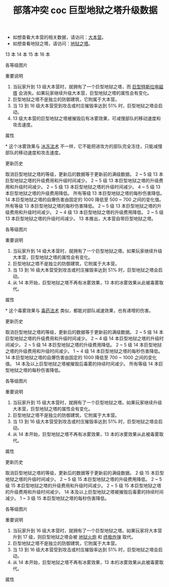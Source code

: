 ﻿---
title: "部落冲突 coc 巨型地狱之塔升级数据"
navTitle: "巨型地狱之塔"
shownTitle: "巨型地狱之塔"
description: "巨型地狱之塔会让敌军觉得自己就是一团向篝火发动攻击的棉花糖。经过技术升级后，它现在变得更加强大，被摧毁时会释放毒雾，对附近敌军造成伤害并使其减速。"
module: upgrade-home
imgFolder: home_buildings/030d
wiki: https://clashofclans.fandom.com/wiki/Town_Hall/Giga_Inferno
canonical: /upgrade/030d-Giga-Inferno
---

- 如想查看大本营的相关数据，请访问：[大本营](/upgrade/0400-Town-Hall)。
- 如想查看地狱之塔，请访问：[地狱之塔](/upgrade/030a-Inferno-Tower)。

<SwitchTabs contentClass="cp-unit-items" :stickyTabs="true" :pageTabs="true">
    <SwitchTab tabId="cp-unit-item-0" :activeTab="true">13 本</SwitchTab>
    <SwitchTab tabId="cp-unit-item-1">14 本</SwitchTab>
    <SwitchTab tabId="cp-unit-item-2">15 本</SwitchTab>
    <SwitchTab tabId="cp-unit-item-3">16 本</SwitchTab>
</SwitchTabs>

<!-- ↓↓↓ 13 本 ↓↓↓ -->
<SwitchTabGroup id="cp-unit-item-0" class="cp-unit-items">
<UnitInfo :folder="$frontmatter.imgFolder" imgSrc="Giga_Inferno13.png" imgAlt="13 本巨型地狱之塔"
    description="巨型地狱之塔会让敌军觉得自己就是一团向篝火发动攻击的棉花糖。被摧毁时，巨型地狱之塔会炸碎大本营同时引发一场冰冻，在一段时间内减速附近所有敌军。" />

<SmallTitle>各等级图片</SmallTitle>

<Panel>
    <UnitImgGroup :folder="$frontmatter.imgFolder" title="当前版本使用的模型">
        <UnitImg imgTitle="1 级" imgSrc="Giga_Inferno13.png" />
    </UnitImgGroup>
    <UnitImgGroup :folder="$frontmatter.imgFolder" title="老版本使用的模型">
        <UnitImg imgTitle="1 级" imgSrc="Giga_Inferno13_1.png" />
        <UnitImg imgTitle="2 级" imgSrc="Giga_Inferno13_2.png" />
        <UnitImg imgTitle="3 级" imgSrc="Giga_Inferno13_3.png" />
        <UnitImg imgTitle="4 级" imgSrc="Giga_Inferno13_4.png" />
        <UnitImg imgTitle="5 级" imgSrc="Giga_Inferno13_5.png" />
    </UnitImgGroup>
</Panel>

<SmallTitle>重要说明</SmallTitle>

1. 当玩家升到 13 级大本营时，就拥有了一个巨型地狱之塔，而 [巨型特斯拉电磁塔](/upgrade/030c-Giga-Tesla) 会消失。如果玩家继续升级大本营，巨型地狱之塔的属性会有变化。
2. 巨型地狱之塔不是独立的防御建筑，它附属于大本营。
3. 当 13 到 16 级大本营受到攻击或村庄摧毁率达到 51% 时，巨型地狱之塔会启动。
4. 13 级大本营的巨型地狱之塔被摧毁后有冰雾效果，可减慢部队的移动速度和攻击速度。

<SmallTitle>属性</SmallTitle>

<UnitProperties>
    <UnitProperty pKey="伤害类型" pValue="同时攻击多个目标" />
    <UnitProperty pKey="目标数量" pValue="4 (地面和空中目标)" />
    <UnitProperty pKey="射程" pValue="10 格" />
    <UnitProperty pKey="攻速" pValue="0.128 秒/次" />
    <UnitProperty pKey="武器的每秒伤害" pValue="220" />
    <UnitProperty pKey="被摧毁后的自爆伤害" pValue="700" />
    <UnitProperty pKey="自爆延时" pValue="1.6 秒" />
    <UnitProperty pKey="自爆半径" pValue="4 格 (地面和空中目标)" />
    <UnitProperty pKey="冰雾半径" pValue="5 格<sup>*</sup> (地面和空中目标)" />
    <UnitProperty pKey="冰雾持续时间" pValue="8 秒 (地面和空中目标)" />
    <UnitProperty pKey="移动速度降低" pValue="50%" />
    <UnitProperty pKey="攻击速度降低" pValue="50%" />
</UnitProperties>

\* 这个冰雾效果与 [冰冻法术](/upgrade/0104-Freeze-Spell) 不一样，它不能把进攻方的部队完全冻住，只能减慢部队的移动速度和攻击速度。

<SmallTitle>更新历史</SmallTitle>

<Timeline>
    <TimelineItem date="2025/10/06">
        <TimelineRow>取消巨型地狱之塔的等级，更新后的数据等于更新前的满级数据。</TimelineRow>
    </TimelineItem>
    <TimelineItem date="2025/03/24">
        <TimelineRow>2 ~ 5 级 13 本巨型地狱之塔的升级费用和升级时间减少。</TimelineRow>
    </TimelineItem>
    <TimelineItem date="2024/11/25">
        <TimelineRow>2 ~ 5 级 13 本巨型地狱之塔的升级费用和升级时间减少。</TimelineRow>
    </TimelineItem>
    <TimelineItem date="2024/06/18">
        <TimelineRow>2 ~ 5 级 13 本巨型地狱之塔的升级时间减少。</TimelineRow>
        <TimelineRow>4 ~ 5 级 13 本巨型地狱之塔的升级费用降低。</TimelineRow>
    </TimelineItem>
    <TimelineItem date="2024/06/03">
        <TimelineRow>所有等级 13 本巨型地狱之塔的每秒伤害降低。</TimelineRow>
        <TimelineRow>14 本巨型地狱之塔的自爆伤害由固定的 1000 降低至 500 ~ 700 之间的变化值。</TimelineRow>
    </TimelineItem>
    <TimelineItem date="2023/09/28">
        <TimelineRow>所有等级 13 本巨型地狱之塔的每秒伤害降低。</TimelineRow>
    </TimelineItem>
    <TimelineItem date="2022/10/10">
        <TimelineRow>2 ~ 5 级 13 本巨型地狱之塔的升级费用和升级时间减少。</TimelineRow>
    </TimelineItem>
    <TimelineItem date="2021/12/09">
        <TimelineRow>2 ~ 4 级 13 本巨型地狱之塔的升级费用降低。</TimelineRow>
        <TimelineRow>2 ~ 5 级 13 本巨型地狱之塔的升级时间减少。</TimelineRow>
    </TimelineItem>
    <TimelineItem date="2019/12/09">
        <TimelineRow>13 本推出，大本营自带巨型地狱之塔。</TimelineRow>
    </TimelineItem>
    <TimelineItem :historyBottom="true" />
</Timeline>
</SwitchTabGroup>

<!-- ↓↓↓ 14 本 ↓↓↓ -->
<SwitchTabGroup id="cp-unit-item-1" class="cp-unit-items">
<UnitInfo :folder="$frontmatter.imgFolder" imgSrc="Giga_Inferno14.png" imgAlt="14 本巨型地狱之塔"
    description="巨型地狱之塔会让敌军觉得自己就是一团向篝火发动攻击的棉花糖。经过技术升级后，它现在变得更加强大，被摧毁时会释放毒雾，对附近敌军造成伤害并使其减速。" />

<SmallTitle>各等级图片</SmallTitle>

<Panel>
    <UnitImgGroup :folder="$frontmatter.imgFolder" title="当前版本使用的模型">
        <UnitImg imgTitle="1 级" imgSrc="Giga_Inferno14.png" />
    </UnitImgGroup>
    <UnitImgGroup :folder="$frontmatter.imgFolder" title="老版本使用的模型">
        <UnitImg imgTitle="1 级" imgSrc="Giga_Inferno14_1.png" />
        <UnitImg imgTitle="2 级" imgSrc="Giga_Inferno14_2.png" />
        <UnitImg imgTitle="3 级" imgSrc="Giga_Inferno14_3.png" />
        <UnitImg imgTitle="4 级" imgSrc="Giga_Inferno14_4.png" />
        <UnitImg imgTitle="5 级" imgSrc="Giga_Inferno14_5.png" />
    </UnitImgGroup>
</Panel>

<SmallTitle>重要说明</SmallTitle>

1. 当玩家升到 14 级大本营时，就拥有了一个巨型地狱之塔。如果玩家继续升级大本营，巨型地狱之塔的属性会有变化。
2. 巨型地狱之塔不是独立的防御建筑，它附属于大本营。
3. 当 13 到 16 级大本营受到攻击或村庄摧毁率达到 51% 时，巨型地狱之塔会启动。
4. 从 14 本开始，巨型地狱之塔不再有冰雾效果，13 本的冰雾效果从此被毒雾取代。

<SmallTitle>属性</SmallTitle>

<UnitProperties>
    <UnitProperty pKey="伤害类型" pValue="同时攻击多个目标" />
    <UnitProperty pKey="目标数量" pValue="4 (地面和空中目标)" />
    <UnitProperty pKey="射程" pValue="10 格" />
    <UnitProperty pKey="攻速" pValue="0.128 秒/次" />
    <UnitProperty pKey="武器的每秒伤害" pValue="280" />
    <UnitProperty pKey="被摧毁后的自爆伤害" pValue="1 000" />
    <UnitProperty pKey="自爆延时" pValue="1.6 秒" />
    <UnitProperty pKey="自爆半径" pValue="4 格 (地面和空中目标)" />
    <UnitProperty pKey="毒雾半径" pValue="4 格<sup>*</sup> (地面和空中目标)" />
    <UnitProperty pKey="毒雾持续时间" pValue="12 秒" />
    <UnitProperty pKey="毒雾的最大伤害" pValue="180" />
    <UnitProperty pKey="移动速度降低" pValue="50%" />
    <UnitProperty pKey="攻击速度降低" pValue="50%" />
</UnitProperties>

\* 这个毒雾效果与 [毒药法术](/upgrade/0180-Poison-Spell) 类似，都能对部队减速效果，也有递增的伤害。

<SmallTitle>更新历史</SmallTitle>

<Timeline>
    <TimelineItem date="2025/10/06">
        <TimelineRow>取消巨型地狱之塔的等级，更新后的数据等于更新前的满级数据。</TimelineRow>
    </TimelineItem>
    <TimelineItem date="2025/03/24">
        <TimelineRow>2 ~ 5 级 14 本巨型地狱之塔的升级费用和升级时间减少。</TimelineRow>
    </TimelineItem>
    <TimelineItem date="2024/11/25">
        <TimelineRow>2 ~ 4 级 14 本巨型地狱之塔的升级时间减少。</TimelineRow>
        <TimelineRow>2 ~ 5 级 14 本巨型地狱之塔的升级费用降低。</TimelineRow>
    </TimelineItem>
    <TimelineItem date="2024/06/18">
        <TimelineRow>2 ~ 5 级 14 本巨型地狱之塔的升级费用和升级时间减少。</TimelineRow>
    </TimelineItem>
    <TimelineItem date="2024/06/03">
        <TimelineRow>1 ~ 4 级 14 本巨型地狱之塔的每秒伤害降低。</TimelineRow>
        <TimelineRow>14 本巨型地狱之塔的自爆伤害由固定的 1000 降低至 700 ~ 1000 之间的变化值。</TimelineRow>
    </TimelineItem>
    <TimelineItem date="2023/09/28">
        <TimelineRow>14 本及以上巨型地狱之塔被摧毁后毒雾的持续时间减少。</TimelineRow>
        <TimelineRow>所有等级 14 本巨型地狱之塔的每秒伤害降低。</TimelineRow>
    </TimelineItem>
    <TimelineItem :historyBottom="true" />
</Timeline>
</SwitchTabGroup>

<!-- ↓↓↓ 15 本 ↓↓↓ -->
<SwitchTabGroup id="cp-unit-item-2" class="cp-unit-items">
<UnitInfo :folder="$frontmatter.imgFolder" imgSrc="Giga_Inferno15.png" imgAlt="15 本巨型地狱之塔"
    description="巨型地狱之塔会让敌军觉得自己就是一团向篝火发动攻击的棉花糖。经过技术升级后，它现在变得更加强大，被摧毁时会释放毒雾，对附近敌军造成伤害并使其减速。" />

<SmallTitle>各等级图片</SmallTitle>

<Panel>
    <UnitImgGroup :folder="$frontmatter.imgFolder" title="当前版本使用的模型">
        <UnitImg imgTitle="1 级" imgSrc="Giga_Inferno15.png" />
    </UnitImgGroup>
    <UnitImgGroup :folder="$frontmatter.imgFolder" title="老版本使用的模型">
        <UnitImg imgTitle="1 级" imgSrc="Giga_Inferno15_1.png" />
        <UnitImg imgTitle="2 级" imgSrc="Giga_Inferno15_2.png" />
        <UnitImg imgTitle="3 级" imgSrc="Giga_Inferno15_3.png" />
        <UnitImg imgTitle="4 级" imgSrc="Giga_Inferno15_4.png" />
        <UnitImg imgTitle="5 级" imgSrc="Giga_Inferno15_5.png" />
    </UnitImgGroup>
</Panel>

<SmallTitle>重要说明</SmallTitle>

1. 当玩家升到 15 级大本营时，就拥有了一个巨型地狱之塔。如果玩家继续升级大本营，巨型地狱之塔的属性会有变化。
2. 巨型地狱之塔不是独立的防御建筑，它附属于大本营。
3. 当 13 到 16 级大本营受到攻击或村庄摧毁率达到 51% 时，巨型地狱之塔会启动。
4. 从 14 本开始，巨型地狱之塔不再有冰雾效果，13 本的冰雾效果从此被毒雾取代。

<SmallTitle>属性</SmallTitle>

<UnitProperties>
    <UnitProperty pKey="伤害类型" pValue="同时攻击多个目标" />
    <UnitProperty pKey="目标数量" pValue="4 (地面和空中目标)" />
    <UnitProperty pKey="射程" pValue="10 格" />
    <UnitProperty pKey="攻速" pValue="0.128 秒/次" />
    <UnitProperty pKey="武器的每秒伤害" pValue="300" />
    <UnitProperty pKey="被摧毁后的自爆伤害" pValue="1 000" />
    <UnitProperty pKey="自爆延时" pValue="1.6 秒" />
    <UnitProperty pKey="自爆半径" pValue="4.5 格 (地面和空中目标)" />
    <UnitProperty pKey="毒雾半径" pValue="4 格 (地面和空中目标)" />
    <UnitProperty pKey="毒雾持续时间" pValue="12 秒" />
    <UnitProperty pKey="毒雾的最大伤害" pValue="180" />
    <UnitProperty pKey="移动速度降低" pValue="50%" />
    <UnitProperty pKey="攻击速度降低" pValue="50%" />
</UnitProperties>

<SmallTitle>更新历史</SmallTitle>

<Timeline>
    <TimelineItem date="2025/10/06">
        <TimelineRow>取消巨型地狱之塔的等级，更新后的数据等于更新前的满级数据。</TimelineRow>
    </TimelineItem>
    <TimelineItem date="2025/03/24">
        <TimelineRow>2 级 15 本巨型地狱之塔的升级时间减少。</TimelineRow>
        <TimelineRow>2 ~ 5 级 15 本巨型地狱之塔的升级费用降低。</TimelineRow>
    </TimelineItem>
    <TimelineItem date="2024/11/25">
        <TimelineRow>2 ~ 5 级 15 本巨型地狱之塔的升级费用和升级时间减少。</TimelineRow>
    </TimelineItem>
    <TimelineItem date="2024/06/18">
        <TimelineRow>2 ~ 5 级 15 本巨型地狱之塔的升级费用和升级时间减少。</TimelineRow>
    </TimelineItem>
    <TimelineItem date="2023/09/28">
        <TimelineRow>14 本及以上巨型地狱之塔被摧毁后毒雾的持续时间减少。</TimelineRow>
        <TimelineRow>1 ~ 3 级 15 本巨型地狱之塔的每秒伤害降低。</TimelineRow>
    </TimelineItem>
    <TimelineItem :historyBottom="true" />
</Timeline>
</SwitchTabGroup>

<!-- ↓↓↓ 16 本 ↓↓↓ -->
<SwitchTabGroup id="cp-unit-item-3" class="cp-unit-items">
<UnitInfo :folder="$frontmatter.imgFolder" imgSrc="Giga_Inferno16.png" imgAlt="16 本巨型地狱之塔"
    description="巨型地狱之塔会让敌军觉得自己就是一团向篝火发动攻击的棉花糖。经过技术升级后，它现在变得更加强大，被摧毁时会释放毒雾，对附近敌军造成伤害并使其减速。" />

<SmallTitle>各等级图片</SmallTitle>

<Panel>
    <UnitImgGroup :folder="$frontmatter.imgFolder">
        <UnitImg imgTitle="1 级" imgSrc="Giga_Inferno16.png" />
    </UnitImgGroup>
</Panel>

<SmallTitle>重要说明</SmallTitle>

1. 当玩家升到 16 级大本营时，就拥有了一个巨型地狱之塔。如果玩家将大本营升到 17 级，则巨型地狱之塔会被 [地狱火炮](/upgrade/0315-Inferno-Artillery) 和 [终极炸弹](/upgrade/0387-Giga-Bomb) 取代。
2. 巨型地狱之塔不是独立的防御建筑，它附属于大本营。
3. 当 13 到 16 级大本营受到攻击或村庄摧毁率达到 51% 时，巨型地狱之塔会启动。
4. 从 14 本开始，巨型地狱之塔不再有冰雾效果，13 本的冰雾效果从此被毒雾取代。

<SmallTitle>属性</SmallTitle>

<UnitProperties>
    <UnitProperty pKey="伤害类型" pValue="同时攻击多个目标" />
    <UnitProperty pKey="目标数量" pValue="4 (地面和空中目标)" />
    <UnitProperty pKey="射程" pValue="10 格" />
    <UnitProperty pKey="攻速" pValue="0.128 秒/次" />
    <UnitProperty pKey="武器的每秒伤害" pValue="300" />
    <UnitProperty pKey="被摧毁后的自爆伤害" pValue="1 100" />
    <UnitProperty pKey="自爆延时" pValue="1.6 秒" />
    <UnitProperty pKey="自爆半径" pValue="4.5 格 (地面和空中目标)" />
    <UnitProperty pKey="毒雾半径" pValue="4 格 (地面和空中目标)" />
    <UnitProperty pKey="毒雾持续时间" pValue="12 秒" />
    <UnitProperty pKey="毒雾的最大伤害" pValue="180" />
    <UnitProperty pKey="移动速度降低" pValue="50%" />
    <UnitProperty pKey="攻击速度降低" pValue="50%" />
</UnitProperties>
</SwitchTabGroup>